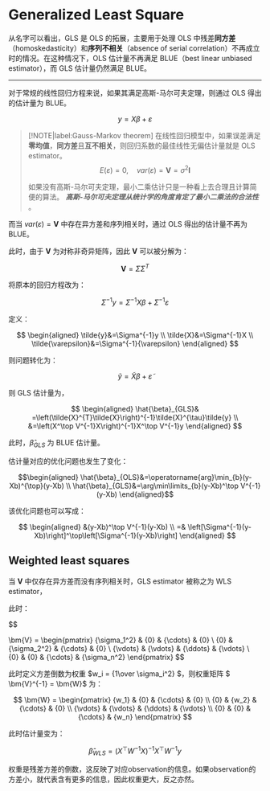 # Generalized Least Square

从名字可以看出，GLS 是 OLS 的拓展，主要用于处理 OLS 中残差**同方差** （homoskedasticity）和**序列不相关**（absence of serial correlation）不再成立时的情况。在这种情况下，OLS 估计量不再满足 BLUE（best linear unbiased estimator），而 GLS 估计量仍然满足 BLUE。

<hr>

对于常规的线性回归方程来说，如果其满足高斯-马尔可夫定理，则通过 OLS 得出的估计量为 BLUE。

$$
y = X\beta + \varepsilon 
$$

> [!NOTE|label:Gauss-Markov theorem]
> 在线性回归模型中，如果误差满足**零均值**，**同方差**且**互不相关**，则回归系数的最佳线性无偏估计量就是 OLS estimator。
$$
E(\varepsilon) = 0, \quad var(\varepsilon) = \bm{V} = \sigma^2 \bm{I}
$$
>
> 如果没有高斯-马尔可夫定理，最小二乘估计只是一种看上去合理且计算简便的算法。 ***高斯-马尔可夫定理从统计学的角度肯定了最小二乘法的合法性*** 。


而当 $var(\varepsilon) = \bm{V}$ 中存在异方差和序列相关时，通过 OLS 得出的估计量不再为 BLUE。

此时，由于 $\bm{V}$ 为对称非奇异矩阵，因此 $\bm{V}$ 可以被分解为：

$$
\bm{V} = \Sigma \Sigma^T
$$

将原本的回归方程改为：

$$
\Sigma^{-1}y=\Sigma^{-1}X\beta+\Sigma^{-1}\varepsilon
$$


定义：

$$
\begin{aligned}
\tilde{y}&=\Sigma^{-1}y \\
\tilde{X}&=\Sigma^{-1}X \\
\tilde{\varepsilon}&=\Sigma^{-1}{\varepsilon}
\end{aligned}
$$

则问题转化为：

$$
\tilde{y} = \tilde{X} \beta + \tilde{\varepsilon}
$$

则 GLS 估计量为，

$$
\begin{aligned}
\hat{\beta}_{GLS}& =\left(\tilde{X}^{T}\tilde{X}\right)^{-1}\tilde{X}^{\tau}\tilde{y}  \\
&=\left(X^\top V^{-1}X\right)^{-1}X^\top V^{-1}y
\end{aligned}
$$

此时，$\hat{\beta}_{GLS}$ 为 BLUE 估计量。

估计量对应的优化问题也发生了变化：

$$\begin{aligned}
\hat{\beta}_{OLS}&=\operatorname{arg}\min_{b}(y-Xb)^{\top}(y-Xb) \\
\hat{\beta}_{GLS}&=\arg\min\limits_{b}(y-Xb)^\top V^{-1}(y-Xb)
\end{aligned}$$

该优化问题也可以写成：

$$
\begin{aligned}
&(y-Xb)^\top V^{-1}(y-Xb) \\
=& \left[\Sigma^{-1}(y-Xb)\right]^\top\left[\Sigma^{-1}(y-Xb)\right] 
\end{aligned}
$$

## Weighted least squares

当 $\bm{V}$ 中仅存在异方差而没有序列相关时，GLS estimator 被称之为 WLS estimator，

此时：

$$

\bm{V} = 
\begin{pmatrix}
{\sigma_1^2} & {0} & {\cdots} & {0} \\
{0} & {\sigma_2^2} & {\cdots} & {0} \\
{\vdots} & {\vdots} & {\ddots} & {\vdots} \\ 
{0} & {0} & {\cdots} & {\sigma_n^2} 
\end{pmatrix}
$$

此时定义方差倒数为权重 $w_i = {1\over \sigma_i^2} $，则权重矩阵 $ \bm{V}^{-1} =  \bm{W}$ 为：

$$
\bm{W} = 
\begin{pmatrix}
{w_1} & {0} & {\cdots} & {0} \\
{0} & {w_2} & {\cdots} & {0} \\
{\vdots} & {\vdots} & {\ddots} & {\vdots} \\ 
{0} & {0} & {\cdots} & {w_n} 
\end{pmatrix}
$$

此时估计量变为：

$$
\hat{\beta}_{WLS} =\left(X^\top W^{-1}X\right)^{-1}X^\top W^{-1}y
$$

权重是残差方差的倒数，这反映了对应observation的信息。如果observation的方差小，就代表含有更多的信息，因此权重更大，反之亦然。





